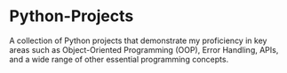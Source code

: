 # Python-Projects
A collection of Python projects that demonstrate my proficiency in key areas such as Object-Oriented Programming (OOP), Error Handling, APIs, and a wide range of other essential programming concepts.
